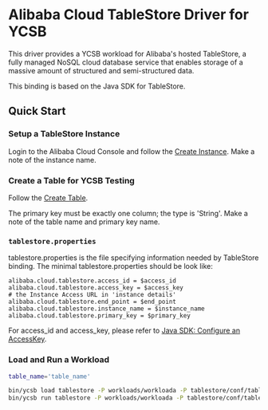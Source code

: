 <!--
Copyright (c) 2018 YCSB contributors. All rights reserved.

Licensed under the Apache License, Version 2.0 (the "License"); you
may not use this file except in compliance with the License. You
may obtain a copy of the License at

http://www.apache.org/licenses/LICENSE-2.0

Unless required by applicable law or agreed to in writing, software
distributed under the License is distributed on an "AS IS" BASIS,
WITHOUT WARRANTIES OR CONDITIONS OF ANY KIND, either express or
implied. See the License for the specific language governing
permissions and limitations under the License. See accompanying
LICENSE file.
-->

# Alibaba Cloud TableStore Driver for YCSB

This driver provides a YCSB workload for Alibaba's hosted TableStore, a fully managed NoSQL cloud database service that enables storage of a massive amount of structured and semi-structured data.

This binding is based on the Java SDK for TableStore.

## Quick Start

### Setup a TableStore Instance

Login to the Alibaba Cloud Console and follow the [Create Instance](https://www.alibabacloud.com/help/doc-detail/55211.htm?spm=a2c63.p38356.b99.17.6822642crAxqTI).
Make a note of the instance name.

### Create a Table for YCSB Testing

Follow the [Create Table](https://www.alibabacloud.com/help/doc-detail/55212.htm?spm=a2c63.p38356.b99.18.1e4e50b9dXCcmC).

The primary key must be exactly one column; the type is 'String'.
Make a note of the table name and primary key name.

### `tablestore.properties`

tablestore.properties is the file specifying information needed by TableStore binding.
The minimal tablestore.properties should be look like:

```
alibaba.cloud.tablestore.access_id = $access_id
alibaba.cloud.tablestore.access_key = $access_key
# the Instance Access URL in 'instance details'
alibaba.cloud.tablestore.end_point = $end_point
alibaba.cloud.tablestore.instance_name = $instance_name
alibaba.cloud.tablestore.primary_key = $primary_key
```

For access_id and access_key, please refer to [Java SDK: Configure an AccessKey](https://www.alibabacloud.com/help/doc-detail/43009.htm?spm=a2c63.p38356.b99.134.728966fcMpTYD1).

### Load and Run a Workload

```zsh
table_name='table_name'

bin/ycsb load tablestore -P workloads/workloada -P tablestore/conf/tablestore.properties -p table=$table_name -threads 2
bin/ycsb run tablestore -P workloads/workloada -P tablestore/conf/tablestore.properties -p table=$table_name -threads 2 
```
